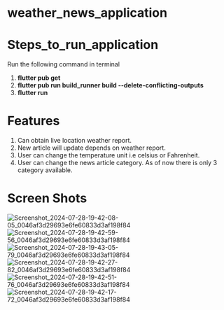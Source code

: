 # weather_news_application

# Steps_to_run_application

Run the following command in terminal 
1. **flutter pub get**
2. **flutter pub run build_runner build --delete-conflicting-outputs**
3. **flutter run**

# Features
1. Can obtain live location weather report.
2. New article will update depends on weather report.
3. User can change the temperature unit i.e celsius or Fahrenheit.
4. User can change the news article category. As of now there is only 3 category available.

# Screen Shots
![Screenshot_2024-07-28-19-42-08-05_0046af3d29693e6fe60833d3af198f84](https://github.com/user-attachments/assets/8324914d-e8c9-4b68-8f3b-1f633dc079a9)
![Screenshot_2024-07-28-19-42-59-56_0046af3d29693e6fe60833d3af198f84](https://github.com/user-attachments/assets/f63e7796-fb17-4d55-9993-3a0179b88e86)
![Screenshot_2024-07-28-19-43-05-79_0046af3d29693e6fe60833d3af198f84](https://github.com/user-attachments/assets/ec2f83d6-4b42-4ccb-bccc-9d9e2dd308f0)
![Screenshot_2024-07-28-19-42-27-82_0046af3d29693e6fe60833d3af198f84](https://github.com/user-attachments/assets/3982e01d-48bd-45f4-a075-6590ca2b395a)
![Screenshot_2024-07-28-19-42-51-76_0046af3d29693e6fe60833d3af198f84](https://github.com/user-attachments/assets/afdd7ac5-2ded-4567-bafa-a3f587e5f748)
![Screenshot_2024-07-28-19-42-17-72_0046af3d29693e6fe60833d3af198f84](https://github.com/user-attachments/assets/5fc3cdb9-3b2c-427d-a04e-c295730c6334)


